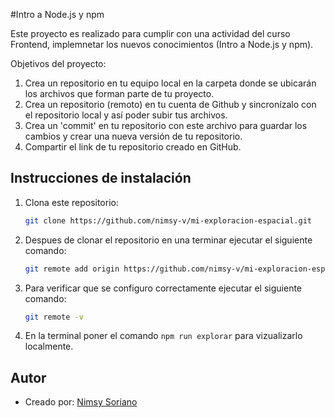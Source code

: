 #Intro a Node.js y npm

Este proyecto es realizado para cumplir con una actividad del curso Frontend, implemnetar los nuevos conocimientos (Intro a Node.js y npm).

Objetivos del proyecto:

1. Crea un repositorio en tu equipo local en la carpeta donde se ubicarán los archivos que forman parte de tu proyecto.
2. Crea un repositorio (remoto) en tu cuenta de Github y sincronízalo con el repositorio local y así poder subir tus archivos.
3. Crea un 'commit' en tu repositorio con este archivo para guardar los cambios y crear una nueva versión de tu repositorio.
4. Compartir el link de tu repositorio creado en GitHub.

## Instrucciones de instalación

1. Clona este repositorio:

   ```bash
   git clone https://github.com/nimsy-v/mi-exploracion-espacial.git
   ```

2. Despues de clonar el repositorio en una terminar ejecutar el siguiente comando:

   ```bash
   git remote add origin https://github.com/nimsy-v/mi-exploracion-espacial.git
   ```

3. Para verificar que se configuro correctamente ejecutar el siguiente comando:

   ```bash
   git remote -v
   ```

4. En la terminal poner el comando `npm run explorar` para vizualizarlo localmente.

## Autor

- Creado por: [Nimsy Soriano](https://github.com/nimsy-v)
